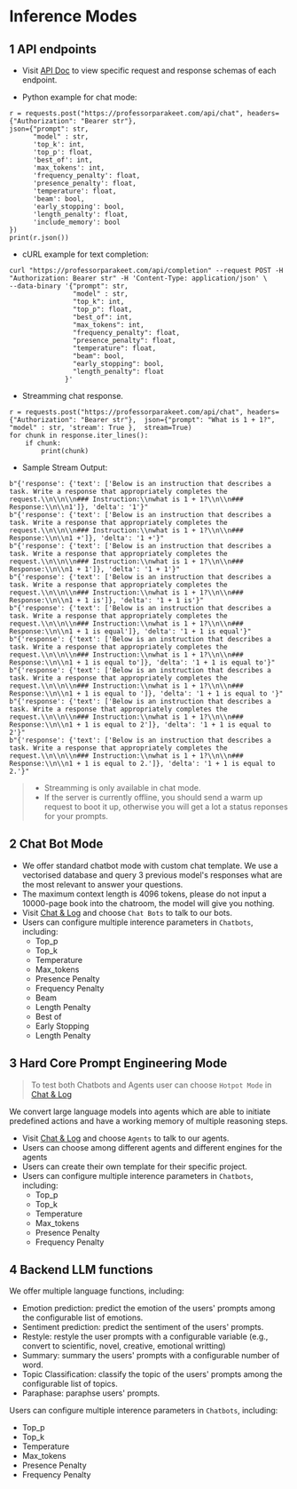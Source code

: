 Inference Modes
=======================

## 1 API endpoints

- Visit [API Doc](https://professorparakeet.com/api/docs) to view specific request and response schemas of each endpoint.

- Python example for chat mode:

```
r = requests.post("https://professorparakeet.com/api/chat", headers={"Authorization": "Bearer str"}, 
json={"prompt": str,
      "model" : str,
      'top_k': int,
      'top_p': float,
      'best_of': int, 
      'max_tokens': int,
      'frequency_penalty': float,
      'presence_penalty': float,
      'temperature': float,
      'beam': bool,
      'early_stopping': bool,
      'length_penalty': float,
      'include_memory': bool
}) 
print(r.json())
```

- cURL example for text completion:

```
curl "https://professorparakeet.com/api/completion" --request POST -H "Authorization: Bearer str" -H 'Content-Type: application/json' \
--data-binary '{"prompt": str, 
                "model" : str,
                "top_k": int,
                "top_p": float,
                "best_of": int,
                "max_tokens": int,
                "frequency_penalty": float,
                "presence_penalty": float,
                "temperature": float,
                "beam": bool,
                "early_stopping": bool,
                "length_penalty": float
              }'
```
- Streamming chat response.
  
```
r = requests.post("https://professorparakeet.com/api/chat", headers={"Authorization": "Bearer str"},  json={"prompt": "What is 1 + 1?", "model" : str, 'stream': True },  stream=True) 
for chunk in response.iter_lines():
    if chunk:
        print(chunk)
```

- Sample Stream Output:
  
```
b"{'response': {'text': ['Below is an instruction that describes a task. Write a response that appropriately completes the request.\\n\\n\\n### Instruction:\\nwhat is 1 + 1?\\n\\n### Response:\\n\\n1']}, 'delta': '1'}"
b"{'response': {'text': ['Below is an instruction that describes a task. Write a response that appropriately completes the request.\\n\\n\\n### Instruction:\\nwhat is 1 + 1?\\n\\n### Response:\\n\\n1 +']}, 'delta': '1 +'}"
b"{'response': {'text': ['Below is an instruction that describes a task. Write a response that appropriately completes the request.\\n\\n\\n### Instruction:\\nwhat is 1 + 1?\\n\\n### Response:\\n\\n1 + 1']}, 'delta': '1 + 1'}"
b"{'response': {'text': ['Below is an instruction that describes a task. Write a response that appropriately completes the request.\\n\\n\\n### Instruction:\\nwhat is 1 + 1?\\n\\n### Response:\\n\\n1 + 1 is']}, 'delta': '1 + 1 is'}"
b"{'response': {'text': ['Below is an instruction that describes a task. Write a response that appropriately completes the request.\\n\\n\\n### Instruction:\\nwhat is 1 + 1?\\n\\n### Response:\\n\\n1 + 1 is equal']}, 'delta': '1 + 1 is equal'}"
b"{'response': {'text': ['Below is an instruction that describes a task. Write a response that appropriately completes the request.\\n\\n\\n### Instruction:\\nwhat is 1 + 1?\\n\\n### Response:\\n\\n1 + 1 is equal to']}, 'delta': '1 + 1 is equal to'}"
b"{'response': {'text': ['Below is an instruction that describes a task. Write a response that appropriately completes the request.\\n\\n\\n### Instruction:\\nwhat is 1 + 1?\\n\\n### Response:\\n\\n1 + 1 is equal to ']}, 'delta': '1 + 1 is equal to '}"
b"{'response': {'text': ['Below is an instruction that describes a task. Write a response that appropriately completes the request.\\n\\n\\n### Instruction:\\nwhat is 1 + 1?\\n\\n### Response:\\n\\n1 + 1 is equal to 2']}, 'delta': '1 + 1 is equal to 2'}"
b"{'response': {'text': ['Below is an instruction that describes a task. Write a response that appropriately completes the request.\\n\\n\\n### Instruction:\\nwhat is 1 + 1?\\n\\n### Response:\\n\\n1 + 1 is equal to 2.']}, 'delta': '1 + 1 is equal to 2.'}"
```

> - Streamming is only available in chat mode.
> - If the server is currently offline, you should send a warm up request to boot it up, otherwise you will get a lot a status reponses for your prompts.

## 2 Chat Bot Mode
- We offer standard chatbot mode with custom chat template. We use a vectorised database and query 3 previous model's responses what are the most relevant to answer your questions.
- The maximum context length is 4096 tokens, please do not input a 10000-page book into the chatroom, the model will give you nothing.
- Visit [Chat & Log](https://professorparakeet.com/chat/) and choose `Chat Bots` to talk to our bots.
- Users can configure multiple interence parameters in `Chatbots`, including:
  - Top_p
  - Top_k
  - Temperature
  - Max_tokens
  - Presence Penalty
  - Frequency Penalty
  - Beam 
  - Length Penalty
  - Best of
  - Early Stopping
  - Length Penalty

## 3 Hard Core Prompt Engineering Mode

> To test both Chatbots and Agents user can choose `Hotpot Mode` in [Chat & Log](https://professorparakeet.com/chat/)

We convert large language models into agents which are able to initiate predefined actions and have a working memory of multiple reasoning steps.
- Visit [Chat & Log](https://professorparakeet.com/chat/) and choose `Agents` to talk to our agents.
- Users can choose among different agents and different engines for the agents
- Users can create their own template for their specific project.
- Users can configure multiple interence parameters in `Chatbots`, including:
  - Top_p
  - Top_k
  - Temperature
  - Max_tokens
  - Presence Penalty
  - Frequency Penalty
  
## 4 Backend LLM functions

We offer multiple language functions, including:
- Emotion prediction: predict the emotion of the users' prompts among the configurable list of emotions.
- Sentiment prediction: predict the sentiment of the users' prompts.
- Restyle: restyle the user prompts with a configurable variable (e.g., convert to scientific, novel, creative, emotional writting)
- Summary: summary the users' prompts with a configurable number of word.
- Topic Classification: classify the topic of the users' prompts among the configurable list of topics.
- Paraphase: paraphse users' prompts.

Users can configure multiple interence parameters in `Chatbots`, including:
  - Top_p
  - Top_k
  - Temperature
  - Max_tokens
  - Presence Penalty
  - Frequency Penalty